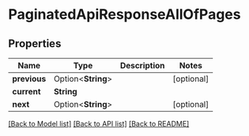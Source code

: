 # PaginatedApiResponseAllOfPages

## Properties

Name | Type | Description | Notes
------------ | ------------- | ------------- | -------------
**previous** | Option<**String**> |  | [optional]
**current** | **String** |  | 
**next** | Option<**String**> |  | [optional]

[[Back to Model list]](../README.md#documentation-for-models) [[Back to API list]](../README.md#documentation-for-api-endpoints) [[Back to README]](../README.md)


